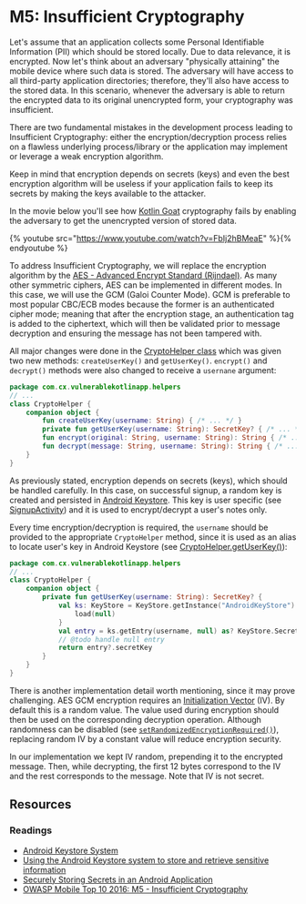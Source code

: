 M5: Insufficient Cryptography
=============================

Let's assume that an application collects some Personal Identifiable Information
(PII) which should be stored locally. Due to data relevance, it is encrypted.
Now let's think about an adversary "physically attaining" the mobile device
where such data is stored. The adversary will have access to all third-party
application directories; therefore, they'll also have access to the stored data.
In this scenario, whenever the adversary is able to return the encrypted data to
its original unencrypted form, your cryptography was insufficient.

There are two fundamental mistakes in the development process leading to
Insufficient Cryptography: either the encryption/decryption process relies on a
flawless underlying process/library or the application may implement or leverage
a weak encryption algorithm.

Keep in mind that encryption depends on secrets (keys) and even the best
encryption algorithm will be useless if your application fails to keep its
secrets by making the keys available to the attacker.

In the movie below you'll see how [Kotlin Goat][0] cryptography fails by
enabling the adversary to get the unencrypted version of stored data.

{% youtube src="https://www.youtube.com/watch?v=FbIj2hBMeaE" %}{% endyoutube %}

To address Insufficient Cryptography, we will replace the encryption algorithm
by the [AES - Advanced Encrypt Standard (Rijndael)][1]. As many other symmetric
ciphers, AES can be implemented in different modes. In this case, we will use
the GCM (Galoi Counter Mode).
GCM is preferable to most popular CBC/ECB modes because the former is an
authenticated cipher mode; meaning that after the encryption stage, an
authentication tag is added to the ciphertext, which will then be validated
prior to message decryption and ensuring the message has not been tampered with.

All major changes were done in the [CryptoHelper class][5] which was given two
new methods: `createUserKey()` and `getUserKey()`. `encrypt()` and `decrypt()`
methods were also changed to receive a `usernane` argument:

```kotlin
package com.cx.vulnerablekotlinapp.helpers
// ...
class CryptoHelper {
    companion object {
        fun createUserKey(username: String) { /* ... */ }
        private fun getUserKey(username: String): SecretKey? { /* ... */ }
        fun encrypt(original: String, username: String): String { /* ... */ }
        fun decrypt(message: String, username: String): String { /* ... */ }
    }
}
```

As previously stated, encryption depends on secrets (keys), which should be
handled carefully. In this case, on successful signup, a random key is created
and persisted in [Android Keystore][2]. This key is user specific (see
[SignupActivity][6]) and it is used to encrypt/decrypt a user's notes only.

Every time encryption/decryption is required, the `username` should be provided
to the appropriate `CryptoHelper` method, since it is used as an alias to
locate user's key in Android Keystore (see [CryptoHelper.getUserKey()][7]):

```kotlin
package com.cx.vulnerablekotlinapp.helpers
// ...
class CryptoHelper {
    companion object {
        private fun getUserKey(username: String): SecretKey? {
            val ks: KeyStore = KeyStore.getInstance("AndroidKeyStore").apply {
                load(null)
            }
            val entry = ks.getEntry(username, null) as? KeyStore.SecretKeyEntry
            // @todo handle null entry
            return entry?.secretKey
        }
    }
}
```

There is another implementation detail worth mentioning, since it may prove
challenging. AES GCM encryption requires an [Initialization Vector][8] (IV). By
default this is a random value. The value used during encryption should then be
used on the corresponding decryption operation. Although randomness can be
disabled (see [`setRandomizedEncryptionRequired()`][9]), replacing random IV by
a constant value will reduce encryption security.

In our implementation we kept IV random, prepending it to the encrypted message.
Then, while decrypting, the first 12 bytes correspond to the IV and the rest
corresponds to the message. Note that IV is not secret.

## Resources

### Readings

* [Android Keystore System][2]
* [Using the Android Keystore system to store and retrieve sensitive information][3]
* [Securely Storing Secrets in an Android Application][4]
* [OWASP Mobile Top 10 2016: M5 - Insufficient Cryptography][10]

[0]: https://github.com/PauloASilva/KotlinGoat
[1]: https://en.wikipedia.org/wiki/Advanced_Encryption_Standard
[2]: https://developer.android.com/training/articles/keystore
[3]: https://medium.com/@josiassena/using-the-android-keystore-system-to-store-sensitive-information-3a56175a454b
[4]: https://medium.com/@ericfu/securely-storing-secrets-in-an-android-application-501f030ae5a3
[5]: https://github.com/PauloASilva/KotlinGoat/blob/feature/m5-insufficient-cryptography/packages/clients/android/app/src/main/java/com/cx/vulnerablekotlinapp/helpers/CryptoHelper.kt
[6]: https://github.com/PauloASilva/KotlinGoat/blob/feature/m5-insufficient-cryptography/packages/clients/android/app/src/main/java/com/cx/vulnerablekotlinapp/SignupActivity.kt#L63
[7]: https://github.com/PauloASilva/KotlinGoat/blob/feature/m5-insufficient-cryptography/packages/clients/android/app/src/main/java/com/cx/vulnerablekotlinapp/helpers/CryptoHelper.kt#L35
[8]: https://en.wikipedia.org/wiki/Initialization_vector
[9]: https://developer.android.com/reference/android/security/keystore/KeyGenParameterSpec.Builder.html#setRandomizedEncryptionRequired(boolean)
[10]: https://www.owasp.org/index.php/Mobile_Top_10_2016-M5-Insufficient_Cryptography
